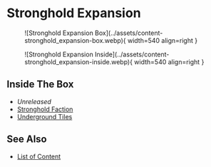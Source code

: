 # Stronghold Expansion

<figure markdown="span">
	![Stronghold Expansion Box](../assets/content-stronghold_expansion-box.webp){ width=540 align=right }
</figure>
<figure markdown="span">
	![Stronghold Expansion Inside](../assets/content-stronghold_expansion-inside.webp){ width=540 align=right }
</figure>


## Inside The Box

- *Unreleased*
- [Stronghold Faction](../towns/stronghold.md)
- [Underground Tiles](../tiles/index.md)


## See Also

- [List of Content](index.md)
